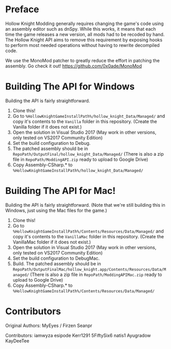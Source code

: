 Preface
=======

Hollow Knight Modding generally requires changing the game's code using an assembly editor such as dnSpy.   While this works, it means that each time the game releases a new version, all mods had to be recoded by hand.  The Hollow Knight API aims to remove this requirement by exposing hooks to perform most needed operations without having to rewrite decompiled code.

We use the MonoMod patcher to greatly reduce the effort in patching the assembly.  Go check it out! https://github.com/0x0ade/MonoMod

Building The API for Windows
============================
Building the API is fairly straightforward.

1. Clone this!
2. Go to `%HollowKnightGameInstallPath%/hollow_knight_Data/Managed/` and copy it's contents to the `Vanilla` folder in this repository. (Create the Vanilla folder if it does not exist.)
3. Open the solution in Visual Studio 2017 (May work in other versions, only tested on VS2017 Community Edition)
4. Set the build configuration to Debug.
5. The patched assembly should be in `RepoPath/OutputFinal/hollow_knight_Data/Managed/` (There is also a zip file in `RepoPath/ModdingAPI.zip` ready to upload to Google Drive)
6. Copy Assembly-CSharp.* to `%HollowKnightGameInstallPath%/hollow_knight_Data/Managed/`

Building The API for Mac!
============================
Building the API is fairly straightforward. (Note that we're still building this in Windows, just using the Mac files for the game.)

1. Clone this!
2. Go to `%HollowKnightGameInstallPath%/Contents/Resources/Data/Managed/` and copy it's contents to the `VanillaMac` folder in this repository. (Create the VanillaMac folder if it does not exist.)
3. Open the solution in Visual Studio 2017 (May work in other versions, only tested on VS2017 Community Edition)
4. Set the build configuration to DebugMac.
4. Build.  The patched assembly should be in `RepoPath/OutputFinalMac/hollow_knight.app/Contents/Resources/Data/Managed/` (There is also a zip file in `RepoPath/ModdingAPIMac.zip` ready to upload to Google Drive)
5. Copy Assembly-CSharp.* to `%HollowKnightGameInstallPath%/Contents/Resources/Data/Managed/`

Contributors
=======
Original Authors:
MyEyes / Firzen
Seanpr

Contributors:
iamwyza
esipode
Kerr1291
5FiftySix6
natis1
Ayugradow
KayDeeTee
